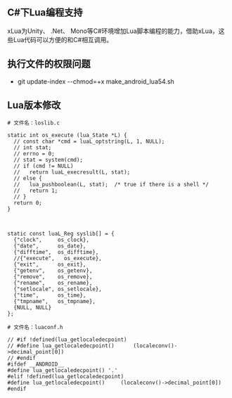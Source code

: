 ## C#下Lua编程支持

xLua为Unity、 .Net、 Mono等C#环境增加Lua脚本编程的能力，借助xLua，这些Lua代码可以方便的和C#相互调用。

## 执行文件的权限问题
* git update-index --chmod=+x make_android_lua54.sh

## Lua版本修改
```
# 文件名：loslib.c

static int os_execute (lua_State *L) {
  // const char *cmd = luaL_optstring(L, 1, NULL);
  // int stat;
  // errno = 0;
  // stat = system(cmd);
  // if (cmd != NULL)
  //   return luaL_execresult(L, stat);
  // else {
  //   lua_pushboolean(L, stat);  /* true if there is a shell */
  //   return 1;
  // }
  return 0;
}



static const luaL_Reg syslib[] = {
  {"clock",     os_clock},
  {"date",      os_date},
  {"difftime",  os_difftime},
  //{"execute",   os_execute},
  {"exit",      os_exit},
  {"getenv",    os_getenv},
  {"remove",    os_remove},
  {"rename",    os_rename},
  {"setlocale", os_setlocale},
  {"time",      os_time},
  {"tmpname",   os_tmpname},
  {NULL, NULL}
};
```


```
# 文件名：luaconf.h

// #if !defined(lua_getlocaledecpoint)
// #define lua_getlocaledecpoint()		(localeconv()->decimal_point[0])
// #endif
#ifdef __ANDROID__
#define lua_getlocaledecpoint() '.'
#elif !defined(lua_getlocaledecpoint)
#define lua_getlocaledecpoint()		(localeconv()->decimal_point[0])
#endif
```